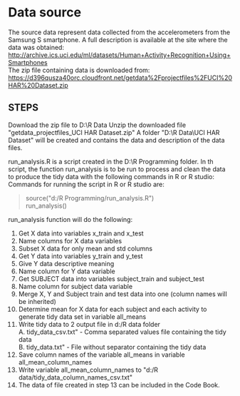 # Data source
The source data represent data collected from the accelerometers from the Samsung S smartphone. 
A full description is available at the site where the data was obtained:<BR>
    http://archive.ics.uci.edu/ml/datasets/Human+Activity+Recognition+Using+Smartphones <BR>
The zip file containing data is downloaded from: <BR>
    https://d396qusza40orc.cloudfront.net/getdata%2Fprojectfiles%2FUCI%20HAR%20Dataset.zip <BR>

## STEPS
Download the zip file to D:\R Data
Unzip the downloaded file "getdata_projectfiles_UCI HAR Dataset.zip"
A folder "D:\R Data\UCI HAR Dataset" will be created and contains the data and description of the data files.

run_analysis.R is a script created in the D:\R Programming folder.  In th script, the function run_analysis is to be run to process and clean the data to produce the tidy data with the following commands in R or R studio: <BR>
Commands for running the script in R or R studio are:
> source("d:/R Programming/run_analysis.R") <BR>
> run_analysis() <BR>

run_analysis function will do the following:<BR>
1. Get X data into variables <BOLD>x_train</BOLD> and <BOLD>x_test</BOLD> <BR>
2. Name columns for X data variables <BR>
3. Subset X data for only mean and std columns
4. Get Y data into variables y_train and y_test
5. Give Y data descriptive meaning
6. Name column for Y data variable
7. Get SUBJECT data into variables subject_train and subject_test
8. Name column for subject data variable
9. Merge X, Y and Subject train and test data into one (column names will be inherited)
10. Determine mean for X data for each subject and each activity to generate tidy data set in variable all_means 
11. Write tidy data to 2 output file in d:/R data folder <BR>
A. tidy_data_csv.txt" - Comma separated values file containing the tidy data <BR>
B. tidy_data.txt"     - File without separator containing the tidy data <BR>
12. Save column names of the variable all_means in variable all_mean_column_names 
13. Write variable all_mean_column_names to "d:/R data/tidy_data_column_names_csv.txt"
14. The data of file created in step 13 can be included in the Code Book.
    

